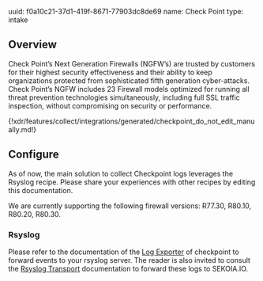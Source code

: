 uuid: f0a10c21-37d1-419f-8671-77903dc8de69
name: Check Point
type: intake

## Overview

Check Point’s Next Generation Firewalls (NGFW’s) are trusted by customers for their highest security effectiveness and their ability to keep organizations protected from sophisticated fifth generation cyber-attacks. Check Point’s NGFW includes 23 Firewall models optimized for running all threat prevention technologies simultaneously, including full SSL traffic inspection, without compromising on security or performance.

{!xdr/features/collect/integrations/generated/checkpoint_do_not_edit_manually.md!}

## Configure

As of now, the main solution to collect Checkpoint logs leverages the Rsyslog recipe. Please share your experiences with other recipes by editing this documentation.

We are currently supporting the following firewall versions: R77.30, R80.10, R80.20, R80.30.

### Rsyslog

Please refer to the documentation of the [Log Exporter](https://supportcenter.checkpoint.com/supportcenter/portal?eventSubmit_doGoviewsolutiondetails=&solutionid=sk122323) of checkpoint to forward events to your rsyslog server. The reader is also invited to consult the [Rsyslog Transport](../../../data_collection/ingestion_methods/rsyslog/) documentation to forward these logs to SEKOIA.IO.
